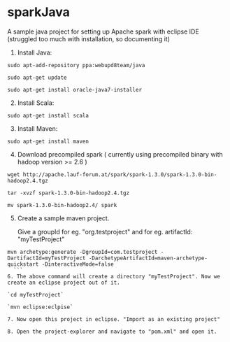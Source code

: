 # sparkJava
A sample java project for setting up Apache spark with eclipse IDE (struggled too much with installation, so documenting it)

1. Install Java:

 `sudo apt-add-repository ppa:webupd8team/java`

 `sudo apt-get update`

 `sudo apt-get install oracle-java7-installer`


2. Install Scala:

  `sudo apt-get install scala`

3. Install Maven:

  `sudo apt-get install maven`
  
4. Download precompiled spark ( currently using precompiled binary with hadoop version >= 2.6 )
  
  `wget http://apache.lauf-forum.at/spark/spark-1.3.0/spark-1.3.0-bin-hadoop2.4.tgz`

  `tar -xvzf spark-1.3.0-bin-hadoop2.4.tgz`
  
  `mv spark-1.3.0-bin-hadoop2.4/ spark`
  
5. Create a sample maven project.

   Give a groupId for eg. "org.testproject" and for eg. artifactId: "myTestProject"
  ```
  mvn archetype:generate -DgroupId=com.testproject -DartifactId=myTestProject -DarchetypeArtifactId=maven-archetype-quickstart -DinteractiveMode=false
	```
6. The above command will create a directory "myTestProject". Now we create an eclipse project out of it.

  `cd myTestProject`
  
  `mvn eclipse:eclpise`
	
7. Now open this project in eclipse. "Import as an existing project"

8. Open the project-explorer and navigate to "pom.xml" and open it.

